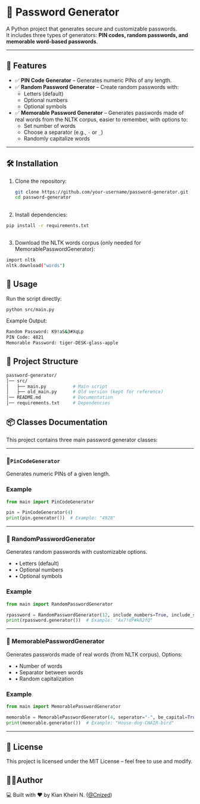 # 🔐 Password Generator  

A Python project that generates secure and customizable passwords.  
It includes three types of generators: **PIN codes, random passwords, and memorable word-based passwords**.  

---

## 🚀 Features  

- ✅ **PIN Code Generator** – Generates numeric PINs of any length.  
- ✅ **Random Password Generator** – Create random passwords with:  
  - Letters (default)  
  - Optional numbers  
  - Optional symbols  
- ✅ **Memorable Password Generator** – Generates passwords made of real words from the NLTK corpus, easier to remember, with options to:  
  - Set number of words  
  - Choose a separator (e.g., `-` or `_`)  
  - Randomly capitalize words  

---

## 🛠️ Installation  

1. Clone the repository:  
   ```bash
   git clone https://github.com/your-username/password-generator.git
   cd password-generator
   ```
## 	
2.	Install dependencies:
```bash
pip install -r requirements.txt
```
##
3. Download the NLTK words corpus (only needed for MemorablePasswordGenerator):
```bash
import nltk
nltk.download("words")
```
## 📖 Usage
Run the script directly:
```bash
python src/main.py
```
Example Output:
```bash
Random Password: K9!aS&3#XqLp
PIN Code: 4821
Memorable Password: tiger-DESK-glass-apple
```
## 📂 Project Structure
```bash
password-generator/
│── src/
│   ├── main.py          # Main script
│   ├── old_main.py      # Old version (kept for reference)
│── README.md            # Documentation
│── requirements.txt     # Dependencies
```
## 📦 Classes Documentation

This project contains three main password generator classes:

---

### 🔹`PinCodeGenerator`

Generates numeric PINs of a given length.

### Example
```python
from main import PinCodeGenerator

pin = PinCodeGenerator(4)
print(pin.generator())  # Example: "4928"
```
---
### 🔹 RandomPasswordGenerator

Generates random passwords with customizable options.
- •	Letters (default)
- •	Optional numbers
- •	Optional symbols

### Example
```python
from main import RandomPasswordGenerator

rpassword = RandomPasswordGenerator(12, include_numbers=True, include_symbols=True)
print(rpassword.generator())  # Example: "Ax7!dP#kR2fQ"
```
---
### 🔹 MemorablePasswordGenerator

Generates passwords made of real words (from NLTK corpus).
Options:
- •	Number of words
- •	Separator between words
- •	Random capitalization

### Example
```python
from main import MemorablePasswordGenerator

memorable = MemorablePasswordGenerator(4, seperator="-", be_capital=True)
print(memorable.generator())  # Example: "House-dog-CHAIR-bird"
```
---
## 📄 License
This project is licensed under the MIT License – feel free to use and modify.
## 👨‍💻Author
💻 Built with ❤️ by Kian Kheiri N. ([@Cnized](https://github.com/Cnized))